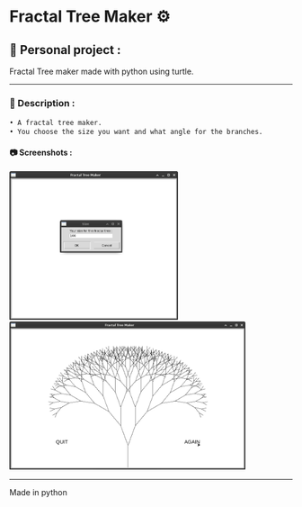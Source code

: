 # Fractal Tree Maker :gear:
## :star2: Personal project :

Fractal Tree maker made with python using turtle.

---

### :pencil: Description :
    • A fractal tree maker.
    • You choose the size you want and what angle for the branches.

#### :camera: Screenshots :
<img width="300" alt="menu" src="https://github.com/ArthurBoucard/Fractal_Tree/blob/master/src/size.png?raw=true"> <img width="420" alt="menu" src="https://github.com/ArthurBoucard/Fractal_Tree/blob/master/src/fractal1.png?raw=true"> 

---

Made in python
